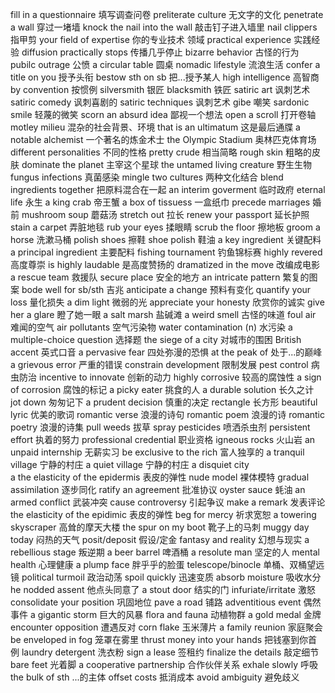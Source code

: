 fill in a questionnaire                 填写调查问卷
preliterate culture                     无文字的文化
penetrate a wall                        穿过一堵墙
knock the nail into the wall            敲击钉子进入墙里
          nail clippers                 指甲剪
your field of expertise                 你的专业技术 领域
    practical experience                实践经验
diffusion practically stops             传播几乎停止
bizarre behavior                        古怪的行为
pubilc outrage                          公愤
a circular table                        圆桌
nomadic lifestyle                       流浪生活
confer a title on you                   授予头衔
bestow sth on sb                        把...授予某人
high intelligence                       高智商
by convention                           按惯例
silversmith                             银匠
 blacksmith                             铁匠
satiric art                             讽刺艺术
satiric comedy                          讽刺喜剧的
satiric techniques                      讽刺艺术
gibe                                    嘲笑
sardonic smile                          轻蔑的微笑
scorn an absurd idea                    鄙视一个想法
open a scroll                           打开卷轴
motley milieu                           混杂的社会背景、环境
that is an ultimatum                    这是最后通牒
a notable alchemist                     一个著名的炼金术士
the Olympic Stadium                     奥林匹克体育场
different personalities                 不同的性格
pretty crude                            相当简略
       rough skin                       粗略的皮肤
dominate the planet                     主宰这个星球
the untamed living creature             野生生物
fungus infections                       真菌感染
mingle two cultures                     两种文化结合
blend ingredients together              把原料混合在一起
an interim goverment                    临时政府
eternal life                            永生
a king crab                             帝王蟹
a box of tissuess                       一盒纸巾
precede marriages                       婚前
mushroom soup                           蘑菇汤
stretch out                             拉长
renew your passport                     延长护照
stain a carpet                          弄脏地毯
  rub your eyes                         揉眼睛
scrub the floor                         擦地板
groom a horse                           洗漱马桶
polish shoes                            擦鞋
shoe polish                             鞋油
a key ingredient                        关键配料
a principal ingredient                  主要配料
fishing tournament                      钓鱼锦标赛
highly revered                          高度尊崇
is highly laudable                      是高度赞扬的
dramatized in the move                  改编成电影
a rescue team                           救援队
    secure place                        安全的地方
an intricate pattern                    繁复的图案
bode well for sb/sth                    吉兆
anticipate a change                     预料有变化
quantify your loss                      量化损失
a dim light                             微弱的光
appreciate your honesty                 欣赏你的诚实
give her a glare                        瞪了她一眼
a salt marsh                            盐碱滩
a weird smell                           古怪的味道
foul air                                难闻的空气
air pollutants                          空气污染物
water contamination  (n)                水污染
a multiple-choice question              选择题
the siege of a city                     对城市的围困
British accent                          英式口音
a pervasive fear                        四处弥漫的恐惧
at the peak of                          处于...的巅峰
a grievous error                        严重的错误
constrain development                   限制发展
pest control                            病虫防治
incentive to innovate                   创新的动力
highly corrosive                        较高的腐蚀性
a sign of corrosion                     腐蚀的标记
a picky eater                           挑食的人
a durable solution                      长久之计
jot down                                匆匆记下
a prudent decision                      慎重的决定
rectangle                               长方形
beautiful lyric                         优美的歌词
romantic verse                          浪漫的诗句
romantic poem                           浪漫的诗
romantic poetry                         浪漫的诗集
pull weeds                              拔草
spray pesticides                        喷洒杀虫剂
persistent effort                       执着的努力
professional credential                 职业资格
igneous rocks                           火山岩
an unpaid internship                    无薪实习
be exclusive to the rich                富人独享的
a tranquil village                      宁静的村庄
a quiet village                         宁静的村庄
a disquiet city                             
a the elasticity of the epidermis       表皮的弹性
nude model                              裸体模特
gradual assimilation                    逐步同化
ratify an agreement                     批准协议
oyster sauce                            蚝油
an armed conflict                       武装冲突
cause controversy                       引起争议
make a remark                           发表评论
the elasticity of the epidimic          表皮的弹性
beg for mercy                           祈求宽恕
a towering skyscraper                   高耸的摩天大楼
the spur on my boot                     靴子上的马刺
muggy day today                         闷热的天气
posit/deposit                           假设/定金
fantasy and reality                     幻想与现实
a rebellious stage                      叛逆期
a beer barrel                           啤酒桶
a resolute man                          坚定的人
mental health                           心理健康
a plump face                            胖乎乎的脸蛋
telescope/binocle                       单桶、双桶望远镜
political turmoil                       政治动荡
spoil quickly                           迅速变质
absorb moisture                         吸收水分
he nodded assent                        他点头同意了
a stout door                            结实的门
infuriate/irritate                      激怒
consolidate your position               巩固地位
pave a road                             铺路
adventitious event                      偶然事件
a gigantic storm                        巨大的风暴
flora and fauna                         动植物群
a gold medal                            金牌
encounter opposition                    遭遇反对
corn flake                              玉米薄片
a family reunion                        家庭聚会
be enveloped in fog                     笼罩在雾里
thrust money into your hands            把钱塞到你首例
laundry detergent                       洗衣粉
sign a lease                            签租约
finalize the details                    敲定细节
bare feet                               光着脚
a cooperative partnership               合作伙伴关系
exhale slowly                           呼吸
the bulk of sth                         ...的主体
offset costs                            抵消成本
avoid ambiguity                         避免歧义



